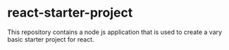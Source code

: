 # react-starter-project
This repository contains a node js application that is used to create a vary basic starter project for react.
